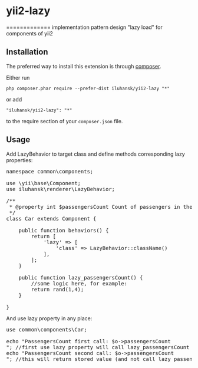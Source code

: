 # yii2-lazy
=============
implementation pattern design "lazy load" for components of yii2

Installation
------------

The preferred way to install this extension is through [composer](http://getcomposer.org/download/).

Either run

```
php composer.phar require --prefer-dist iluhansk/yii2-lazy "*"
```

or add

```
"iluhansk/yii2-lazy": "*"
```

to the require section of your `composer.json` file.


Usage
-----

Add LazyBehavior to target class and define methods corresponding lazy properties:

<pre>
namespace common\components;

use \yii\base\Component;
use iluhansk\renderer\LazyBehavior;

/**
 * @property int $passengersCount Count of passengers in the car
 */
class Car extends Component {

    public function behaviors() {
        return [
            'lazy' => [
                'class' => LazyBehavior::className()
            ],
        ];
    }

    public function lazy_passengersCount() {
        //some logic here, for example:
        return rand(1,4);
    }

}
</pre>

And use lazy property in any place:

<pre>
use common\components\Car;

echo "PassengersCount first call: $o->passengersCount<br>"; //first use lazy property will call lazy_passengersCount method of object
echo "PassengersCount second call: $o->passengersCount<br>"; //this will return stored value (and not call lazy_passengersCount method again)
</pre>
